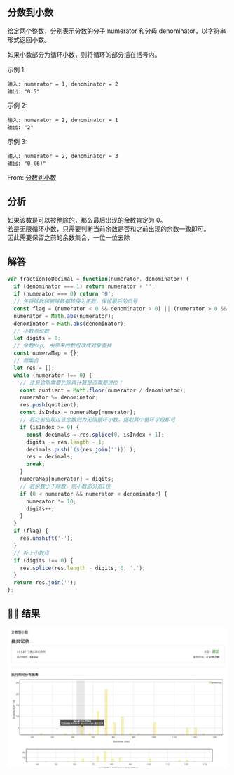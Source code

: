 ## 分数到小数

给定两个整数，分别表示分数的分子 numerator 和分母 denominator，以字符串形式返回小数。

如果小数部分为循环小数，则将循环的部分括在括号内。

示例 1:

```
输入: numerator = 1, denominator = 2
输出: "0.5"
```

示例 2:

```
输入: numerator = 2, denominator = 1
输出: "2"
```

示例 3:

```
输入: numerator = 2, denominator = 3
输出: "0.(6)"
```

From: [分数到小数](https://leetcode-cn.com/submissions/detail/49124946/)

## 分析

如果该数是可以被整除的，那么最后出现的余数肯定为 0。  
若是无限循环小数，只需要判断当前余数是否和之前出现的余数一致即可。  
因此需要保留之前的余数集合，一位一位去除

## 解答

```javascript
var fractionToDecimal = function(numerator, denominator) {
  if (denominator === 1) return numerator + '';
  if (numerator === 0) return '0';
  // 先将除数和被除数都转换为正数，保留最后的负号
  const flag = (numerator < 0 && denominator > 0) || (numerator > 0 && denominator < 0);
  numerator = Math.abs(numerator);
  denominator = Math.abs(denominator);
  // 小数点位数
  let digits = 0;
  // 余数Map, 由原来的数组改成对象查找
  const numeraMap = {};
  // 商集合
  let res = [];
  while (numerator !== 0) {
    // 注意这里需要先除再计算是否需要进位！
    const quotient = Math.floor(numerator / denominator);
    numerator %= denominator;
    res.push(quotient);
    const isIndex = numeraMap[numerator];
    // 若之前出现过该余数则为无限循环小数，提取其中循环字段即可
    if (isIndex >= 0) {
      const decimals = res.splice(0, isIndex + 1);
      digits -= res.length - 1;
      decimals.push(`(${res.join('')})`);
      res = decimals;
      break;
    }
    numeraMap[numerator] = digits;
    // 若余数小于除数，则小数部分退1位
    if (0 < numerator && numerator < denominator) {
      numerator *= 10;
      digits++;
    }
  }
  if (flag) {
    res.unshift('-');
  }
  // 补上小数点
  if (digits !== 0) {
    res.splice(res.length - digits, 0, '.');
  }
  return res.join('');
};
```

##  结果

<img src="../../static/分数到小数.png">

